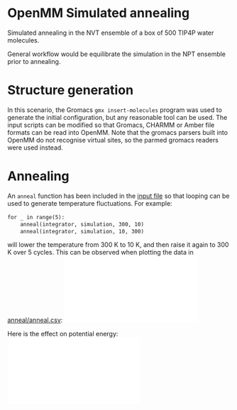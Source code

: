 # OpenMM Simulated annealing

Simulated annealing in the NVT ensemble of a box of 500 TIP4P water molecules.

General workflow would be equilibrate the simulation in the NPT ensemble prior to annealing.

# Structure generation

In this scenario, the Gromacs `gmx insert-molecules` program was used to generate the initial 
configuration, but any reasonable tool can be used. The input scripts can be modified so that
Gromacs, CHARMM or Amber file formats can be read into OpenMM.
Note that the gromacs parsers built into OpenMM do not recognise virtual sites, so the parmed 
gromacs readers were used instead.

# Annealing

An `anneal` function has been included in the [input file](anneal/anneal.py) so that looping
can be used to generate temperature fluctuations. For example:

```
for _ in range(5):
    anneal(integrator, simulation, 300, 10)
    anneal(integrator, simulation, 10, 300)
```

will lower the temperature from 300 K to 10 K, and then raise it again to 300 K over 5 cycles.
This can be observed when plotting the data in
[anneal/anneal.csv](anneal/anneal.csv):
![](images/temp.pdf)

Here is the effect on potential energy:
![](images/pot.pdf)

